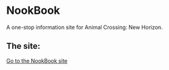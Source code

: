 # NookBook
A one-stop information site for Animal Crossing: New Horizon.

## The site:
[Go to the NookBook site](https://nookbook.prieto.ca)